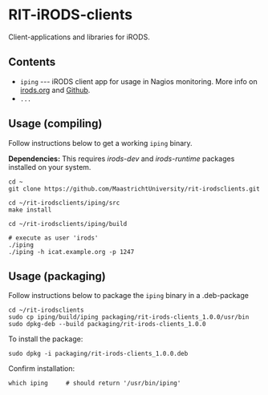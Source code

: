 # RIT-iRODS-clients
Client-applications and libraries for iRODS.

## Contents
* `iping` --- iRODS client app for usage in Nagios monitoring. More info on [irods.org](https://irods.org/2016/09/monitoring-irods-resources-with-nagios/) and [Github](https://github.com/irods/contrib/tree/master/iping).
* `...`
 
## Usage (compiling)
Follow instructions below to get a working `iping` binary.

**Dependencies:** This requires *irods-dev* and *irods-runtime* packages installed on your system. 

```
cd ~
git clone https://github.com/MaastrichtUniversity/rit-irodsclients.git

cd ~/rit-irodsclients/iping/src
make install

cd ~/rit-irodsclients/iping/build

# execute as user 'irods'
./iping                              
./iping -h icat.example.org -p 1247 
```

## Usage (packaging)
Follow instructions below to package the `iping` binary in a .deb-package

```
cd ~/rit-irodsclients 
sudo cp iping/build/iping packaging/rit-irods-clients_1.0.0/usr/bin
sudo dpkg-deb --build packaging/rit-irods-clients_1.0.0
```

To install the package:
```
sudo dpkg -i packaging/rit-irods-clients_1.0.0.deb
```

Confirm installation:
```
which iping     # should return '/usr/bin/iping'
```